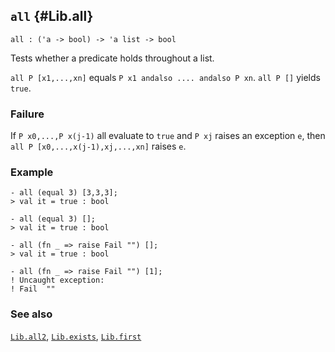 ## `all` {#Lib.all}


```
all : ('a -> bool) -> 'a list -> bool
```



Tests whether a predicate holds throughout a list.


`all P [x1,...,xn]` equals `P x1 andalso .... andalso P xn`.
`all P []` yields `true`.

### Failure

If `P x0,...,P x(j-1)` all evaluate to `true` and `P xj` raises an
exception `e`, then `all P [x0,...,x(j-1),xj,...,xn]` raises `e`.

### Example

    
    - all (equal 3) [3,3,3];
    > val it = true : bool
    
    - all (equal 3) [];
    > val it = true : bool
    
    - all (fn _ => raise Fail "") [];
    > val it = true : bool
    
    - all (fn _ => raise Fail "") [1];
    ! Uncaught exception:
    ! Fail  ""
    



### See also

[`Lib.all2`](#Lib.all2), [`Lib.exists`](#Lib.exists), [`Lib.first`](#Lib.first)

